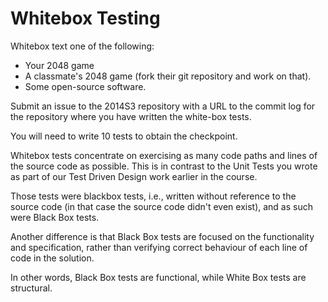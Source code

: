 Whitebox Testing
================

Whitebox text one of the following:
  * Your 2048 game
  * A classmate's 2048 game (fork their git repository and work on that).
  * Some open-source software.

Submit an issue to the 2014S3 repository with a URL to the commit log for the
repository where you have written the white-box tests.  

You will need to write 10 tests to obtain the checkpoint.

Whitebox tests concentrate on exercising as many code paths and lines of the
source code as possible.  This is in contrast to the Unit Tests you wrote as
part of our Test Driven Design work earlier in the course. 

Those tests were
blackbox tests, i.e., written without reference to the source code (in that
case the source code didn't even exist), and as such were Black Box tests.

Another difference is that Black Box tests are focused on the functionality
and specification, rather than verifying correct behaviour of each line of
code in the solution.

In other words, Black Box tests are functional, while White Box tests are
structural.
